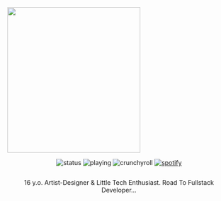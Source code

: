 <div align="center" class="head-me" style="display: flex; flex-flow: column wrap;">
  <img src="https://i.postimg.cc/T342N6zz/STL219448-removebg-preview.png" width="300" height="330"/>

  <img src="https://api.statusbadges.me/badge/status/345556922440876032?simple=true" alt="status"> <img src="https://api.statusbadges.me/badge/playing/345556922440876032" alt="playing"> <img src="https://api.statusbadges.me/badge/crunchyroll/345556922440876032" alt="crunchyroll"> <a href="https://api.statusbadges.me/openspotify/345556922440876032" target="_blank" rel="noopener"><img src="https://api.statusbadges.me/badge/spotify/345556922440876032" alt="spotify"></a>

16 y.o. Artist-Designer & Little Tech Enthusiast.
Road To Fullstack Developer...
</div>


